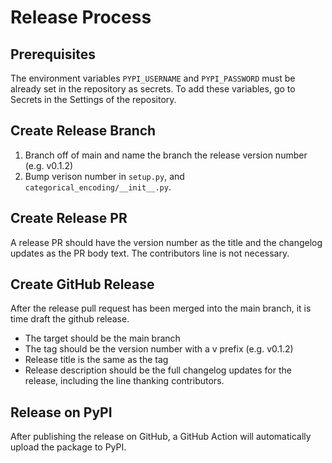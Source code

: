 # Release Process
## Prerequisites
The environment variables `PYPI_USERNAME` and `PYPI_PASSWORD` must be already set in the repository as secrets. To add these variables, go to Secrets in the Settings of the repository.

## Create Release Branch
1. Branch off of main and name the branch the release version number (e.g. v0.1.2)
2. Bump verison number in `setup.py`, and `categorical_encoding/__init__.py`.

## Create Release PR
A release PR should have the version number as the title and the changelog updates as the PR body text. The contributors line is not necessary.

## Create GitHub Release
After the release pull request has been merged into the main branch, it is time draft the github release.
* The target should be the main branch
* The tag should be the version number with a v prefix (e.g. v0.1.2)
* Release title is the same as the tag
* Release description should be the full changelog updates for the release, including the line thanking contributors.

## Release on PyPI
After publishing the release on GitHub, a GitHub Action will automatically upload the package to PyPI.